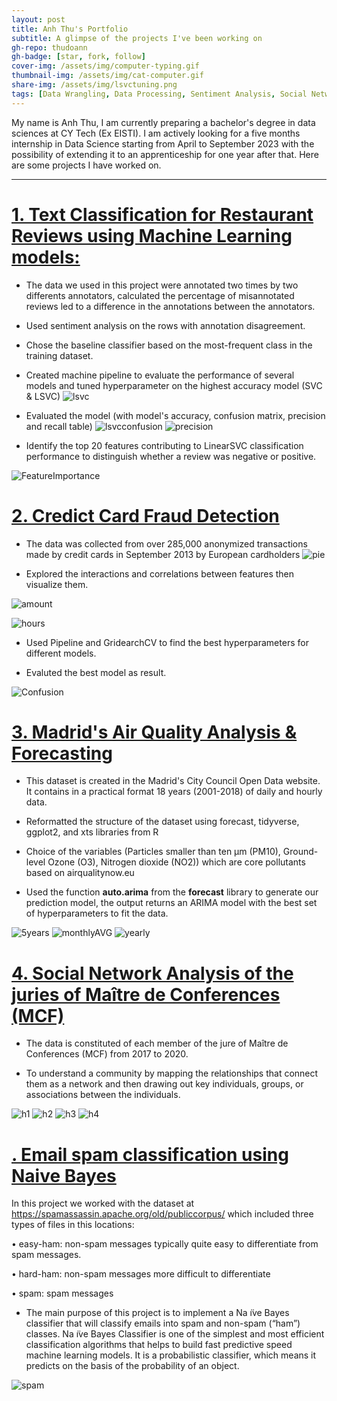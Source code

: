 ```yaml
---
layout: post
title: Anh Thu's Portfolio
subtitle: A glimpse of the projects I've been working on
gh-repo: thudoann
gh-badge: [star, fork, follow]
cover-img: /assets/img/computer-typing.gif
thumbnail-img: /assets/img/cat-computer.gif
share-img: /assets/img/lsvctuning.png
tags: [Data Wrangling, Data Processing, Sentiment Analysis, Social Network Analysis, Machine Learning, Data Visualization, Dimensionality reduction, Time Series]
---
```


My name is Anh Thu, I am currently preparing a bachelor's degree in data sciences at CY Tech (Ex EISTI). I am actively looking for a five months internship in Data Science starting from April to September 2023 with the possibility of extending it to an apprenticeship for one year after that. Here are some projects I have worked on.


---

# [1. Text Classification for Restaurant Reviews using Machine Learning models:](https://github.com/thudoann/Text-Classification-for-Restaurant-Reviews-using-Machine-Learning-models)

* The data we used in this project were annotated two times by two differents annotators, calculated the percentage of misannotated reviews led to a difference in the annotations between the annotators.

* Used sentiment analysis on the rows with annotation disagreement.

* Chose the baseline classifier based on the most-frequent class in the training dataset.

* Created machine pipeline to evaluate the performance of several models and tuned hyperparameter on the highest accuracy model (SVC & LSVC)
![lsvc](https://raw.githubusercontent.com/thudoann/thudoann.github.io/master/assets/img/lsvctuning.png)

* Evaluated the model (with model's accuracy, confusion matrix, precision and recall table)
![lsvcconfusion](https://raw.githubusercontent.com/thudoann/thudoann.github.io/master/assets/img/lsvcconfusion.png)
![precision](https://raw.githubusercontent.com/thudoann/thudoann.github.io/master/assets/img/precisionrecall.png)

* Identify the top 20 features contributing to LinearSVC classification performance to distinguish whether a review was negative or positive.

![FeatureImportance](https://raw.githubusercontent.com/thudoann/thudoann.github.io/master/assets/img/feature_importance.png)


# [2. Credict Card Fraud Detection](https://github.com/thudoann/CreditCardFraudDetection)

* The data was collected from over 285,000 anonymized transactions made by credit cards in September 2013 by European cardholders
![pie](https://raw.githubusercontent.com/thudoann/CreditCardFraudDetection/main/CreditCardFraud_files/figure-html/unnamed-chunk-10-1.png)

* Explored the interactions and correlations between features then visualize them.

![amount](https://raw.githubusercontent.com/thudoann/CreditCardFraudDetection/main/CreditCardFraud_files/figure-html/unnamed-chunk-13-1.png)

![hours](https://raw.githubusercontent.com/thudoann/CreditCardFraudDetection/main/CreditCardFraud_files/figure-html/unnamed-chunk-15-1.png)

* Used Pipeline and GridearchCV to find the best hyperparameters for different models.

* Evaluted the best model as result.

![Confusion](https://raw.githubusercontent.com/thudoann/CreditCardFraudDetection/main/CreditCardFraud_files/figure-html/Screenshot%202022-11-20%20at%2017.24.04.png)


# [3. Madrid's Air Quality Analysis & Forecasting](https://github.com/thudoann/Madrid-Air-Quality-Analysis-Forecasting)

* This dataset is created in the Madrid's City Council Open Data website. It contains in a practical format 18 years (2001-2018) of daily and hourly data.

* Reformatted the structure of the dataset using forecast, tidyverse, ggplot2, and xts libraries from R

* Choice of the variables (Particles smaller than ten μm (PM10), Ground-level Ozone (O3), Nitrogen dioxide (NO2)) which are core pollutants based on airqualitynow.eu

* Used the function **auto.arima** from the **forecast** library to generate our prediction model, the output returns an ARIMA model with the best set of hyperparameters to fit the data.

![5years](https://raw.githubusercontent.com/thudoann/Madrid-Air-Quality-Analysis-Forecasting/main/plots/forecast_5years.png)
![monthlyAVG](https://raw.githubusercontent.com/thudoann/Madrid-Air-Quality-Analysis-Forecasting/main/plots/monthly_AVG.png)
![yearly](https://raw.githubusercontent.com/thudoann/Madrid-Air-Quality-Analysis-Forecasting/main/plots/yearly_MA.png)

# [4. Social Network Analysis of the juries of Maître de Conferences (MCF)](https://github.com/thudoann/SocialNetworkAnalysis)


* The data is constituted of each member of the jure of Maître de Conferences (MCF) from 2017 to 2020.

* To understand a community by mapping the relationships that connect them as a network and then drawing out key individuals, groups, or associations between the individuals.

![h1](https://raw.githubusercontent.com/thudoann/SocialNetworkAnalysis/main/Screenshot%202022-11-20%20at%2023.27.02.png)
![h2](https://raw.githubusercontent.com/thudoann/SocialNetworkAnalysis/main/Screenshot%202022-11-20%20at%2023.28.49.png)
![h3](https://raw.githubusercontent.com/thudoann/SocialNetworkAnalysis/main/Screenshot%202022-11-20%20at%2023.29.56.png)
![h4](https://raw.githubusercontent.com/thudoann/SocialNetworkAnalysis/main/Screenshot%202022-11-20%20at%2023.30.08.png)





# [. Email spam classification using Naive Bayes](https://github.com/thudoann/Emails-spam-classification-using-Naive-Bayes/edit/main/README.md)
In this project we worked with the dataset at https://spamassassin.apache.org/old/publiccorpus/ which included three types of files in this locations: 

• easy-ham: non-spam messages typically quite easy to differentiate from spam messages.

• hard-ham: non-spam messages more difficult to differentiate

• spam: spam messages

* The main purpose of this project is to implement a Na ̈ıve Bayes classifier that will classify emails into spam and non-spam (“ham”) classes. Na ̈ıve Bayes Classifier is one of the simplest and most efficient classification algorithms that helps to build fast predictive speed machine learning models. It is a probabilistic classifier, which means it predicts on the basis of the probability of an object.

![spam](https://raw.githubusercontent.com/thudoann/Emails-spam-classification-using-Naive-Bayes/main/easy_spam_mnb_4.png)



